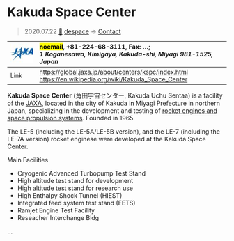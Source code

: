 # Kakuda Space Center
> 2020.07.22 [🚀](../index/index.md) [despace](index.md) → [Contact](contact.md)

|[![](f/contact/j/jaxa_logo1_thumb.jpg)](f/contact/j/jaxa_logo1.png)|<mark>noemail</mark>, +81-224-68-3111, Fax: …;<br> *1 Koganesawa, Kimigaya, Kakuda-shi, Miyagi 981-1525, Japan*|
|:--|:--|
|Link|<https://global.jaxa.jp/about/centers/kspc/index.html><br> <https://en.wikipedia.org/wiki/Kakuda_Space_Center>|

**Kakuda Space Center** (角田宇宙センター, Kakuda Uchu Sentaa) is a facility of the [JAXA](zz_jaxa.md), located in the city of Kakuda in Miyagi Prefecture in northern Japan, specializing in the development and testing of [rocket engines and space propulsion systems](ps.md). Founded in 1965.

The LE-5 (including the LE-5A/LE-5B version), and the LE-7 (including the LE-7A version) rocket enginese were developed at the Kakuda Space Center.

Main Facilities

   - Cryogenic Advanced Turbopump Test Stand
   - High altitude test stand for development
   - High altitude test stand for research use
   - High Enthalpy Shock Tunnel (HIEST)
   - Integrated feed system test stand (FETS)
   - Ramjet Engine Test Facility
   - Reseacher Interchange Bldg

<p style="page-break-after:always"> </p>

…

